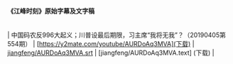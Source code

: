 #### 《江峰时刻》原始字幕及文字稿

| | | | |
|---|---|---|---|

| 中国码农反996大起义；川普设最后期限，习主席“我将无我”？（20190405第554期） | [https://y2mate.com/youtube/AURDoAq3MVA](下载) | [jiangfeng/AURDoAq3MVA.srt](下载) | [jiangfeng/AURDoAq3MVA.text] (下载) | 
